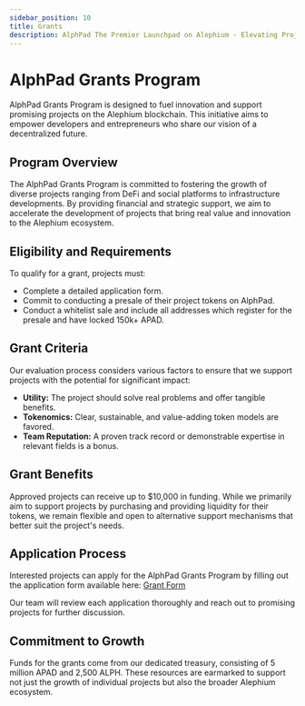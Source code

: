 ```yaml
---
sidebar_position: 10
title: Grants
description: AlphPad The Premier Launchpad on Alephium - Elevating Projects to New Heights!
---
```



# AlphPad Grants Program

AlphPad Grants Program is designed to fuel innovation and support promising projects on the Alephium blockchain. This initiative aims to empower developers and entrepreneurs who share our vision of a decentralized future.

## Program Overview

The AlphPad Grants Program is committed to fostering the growth of diverse projects ranging from DeFi and social platforms to infrastructure developments. By providing financial and strategic support, we aim to accelerate the development of projects that bring real value and innovation to the Alephium ecosystem.

## Eligibility and Requirements

To qualify for a grant, projects must:

- Complete a detailed application form.
- Commit to conducting a presale of their project tokens on AlphPad.
- Conduct a whitelist sale and include all addresses which register for the presale and have locked 150k+ APAD.

## Grant Criteria

Our evaluation process considers various factors to ensure that we support projects with the potential for significant impact:

- **Utility:** The project should solve real problems and offer tangible benefits.
- **Tokenomics:** Clear, sustainable, and value-adding token models are favored.
- **Team Reputation:** A proven track record or demonstrable expertise in relevant fields is a bonus.

## Grant Benefits

Approved projects can receive up to $10,000 in funding. While we primarily aim to support projects by purchasing and providing liquidity for their tokens, we remain flexible and open to alternative support mechanisms that better suit the project's needs.

## Application Process

Interested projects can apply for the AlphPad Grants Program by filling out the application form available here: [Grant Form](https://docs.google.com/forms/d/e/1FAIpQLSejCyVwjz7PKuNF2sYkb2cMX1tKeO-o9_QE-DOa_pvrmgBmpQ/viewform)

Our team will review each application thoroughly and reach out to promising projects for further discussion.

## Commitment to Growth

Funds for the grants come from our dedicated treasury, consisting of 5 million APAD and 2,500 ALPH. These resources are earmarked to support not just the growth of individual projects but also the broader Alephium ecosystem.